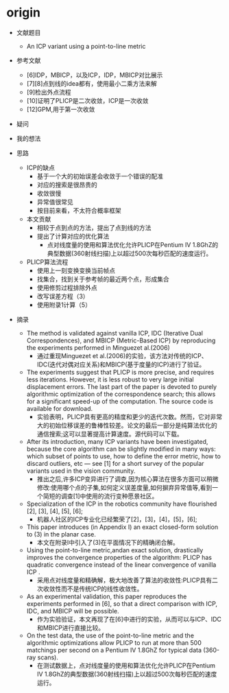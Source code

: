 # origin
- 文献题目
	- An ICP variant using a point-to-line metric
- 参考文献
	- [6]IDP，MBICP，以及ICP，IDP，MBICP对比展示
	- [7][8]点到线的idea都有，使用最小二乘方法来解
	- [9]检出外点流程
	- [10]证明了PLICP是二次收敛，ICP是一次收敛
	- [12]GPM,用于第一次收敛
- 疑问
- 我的想法
- 思路
	- ICP的缺点
		- 基于一个大的初始误差会收敛于一个错误的配准
		- 对应的搜索是很昂贵的
		- 收敛很慢
		- 异常值很常见
		- 按目前来看，不太符合概率框架
	- 本文贡献
		- 相较于点到点的方法，提出了点到线的方法
		- 提出了计算对应的优化算法
			- 点对线度量的使用和算法优化允许PLICP在Pentium IV 1.8GhZ的典型数据(360射线扫描)上以超过500次每秒匹配的速度运行。
	- PLICP算法流程
		- 使用上一刻变换变换当前帧点
		- 找集合，找到关于参考帧的最近两个点，形成集合
		- 使用修剪过程排除外点
		- 改写误差方程（3）
		- 使用附录1计算（5）

- 摘录
	- The method is validated against vanilla ICP, IDC (Iterative Dual Correspondences), and MBICP (Metric-Based ICP) by reproducing the experiments performed in Minguezet al.(2006)
		- 通过重现Minguezet et al.(2006)的实验，该方法对传统的ICP、IDC(迭代对偶对应关系)和MBICP(基于度量的ICP)进行了验证。
	- The experiments suggest that PLICP is more precise, and requires less iterations. However, it is less robust to very large initial displacement errors. The last part of the paper is devoted to purely algorithmic optimization of the correspondence search; this allows for a significant speed-up of the computation. The source code is available for download.
		- 实验表明，PLICP具有更高的精度和更少的迭代次数。然而，它对非常大的初始位移误差的鲁棒性较差。论文的最后一部分是纯算法优化的通信搜索;这可以显著提高计算速度。源代码可以下载。
	- After its introduction, many ICP variants have been investigated, because the core algorithm can be slightly modified in many ways: which subset of points to use, how to define the error metric, how to discard outliers, etc — see [1] for a short survey of the popular variants used in the vision community.
		- 推出之后,许多ICP变异进行了调查,因为核心算法在很多方面可以稍微修改:使用哪个点的子集,如何定义误差度量,如何摒弃异常值等,看到一个简短的调查[1]中使用的流行变种愿景社区。
	- Specialization of the ICP in the robotics community have flourished [2], [3], [4], [5], [6];
		- 机器人社区的ICP专业化已经繁荣了[2]，[3]，[4]，[5]，[6];
	- This paper introduces (in Appendix I) an exact closed-form solution to (3) in the planar case.
		- 本文在附录I中引入了(3)在平面情况下的精确闭合解。
	- Using the point-to-line metric,andan exact solution, drastically improves the convergence properties of the algorithm: PLICP has quadratic convergence instead of the linear convergence of vanilla ICP .
		- 采用点对线度量和精确解，极大地改善了算法的收敛性:PLICP具有二次收敛性而不是传统ICP的线性收敛性。
	- As an experimental validation, this paper reproduces the experiments performed in [6], so that a direct comparison with ICP, IDC, and MBICP will be possible.
		- 作为实验验证，本文再现了在[6]中进行的实验，从而可以与ICP、IDC和MBICP进行直接比较。
	- On the test data, the use of the point-to-line metric and the algorithmic optimizations allow PLICP to run at more than 500 matchings per second on a Pentium IV 1.8GhZ for typical data (360-ray scans).
		- 在测试数据上，点对线度量的使用和算法优化允许PLICP在Pentium IV 1.8GhZ的典型数据(360射线扫描)上以超过500次每秒匹配的速度运行。
